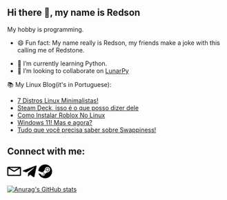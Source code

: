 Hi there 👋, my name is Redson
---

My hobby is programming.

- 😄 Fun fact: My name really is Redson, my friends make a joke with this calling me of Redstone.
<!-- - ⚡ Skills: ![Html](images/HTML5-Logo-32.png) ![CSS](images/CSS-3-32.png) ![Python](images/python.png) [![GoHugo](images/gohugo.io.png)](gohugo.io/)![Lua](images/lua.png). -->
- 🌱 I’m currently learning Python.
- 👯 I’m looking to collaborate on [LunarPy](https://github.com/LunarPyOrg)

 📚 My Linux Blog(it's in Portuguese):
<!-- FEED:START -->
- [7 Distros Linux Minimalistas!](https://opentechlife.tk/posts/7-distros-minimalistas/)
- [Steam Deck, isso é o que posso dizer dele](https://opentechlife.tk/posts/steam-deck-e-o-que-posso-dizer-dele/)
- [Como Instalar Roblox No Linux](https://opentechlife.tk/posts/como-instalar-roblox-no-linux/)
- [Windows 11! Mas e agora?](https://opentechlife.tk/posts/windows-11-lan%C3%A7ado/)
- [Tudo que você precisa saber sobre Swappiness!](https://opentechlife.tk/posts/swappiness-guide/)
<!-- FEED:END -->


Connect with me:
---
[<img src="images/envelope.svg" width="32">](mailto:redsonbr81@protonmail.com)  [<img src="images/telegram-original.svg" width="32">](https://t.me/RedsonBr) [<img src="images/steam.svg" width="32">](https://steamcommunity.com/id/RedsonBr)

[![Anurag's GitHub stats](https://github-readme-stats.vercel.app/api?username=RedsonBr140&show_icons=true&hide_border=true)]()
